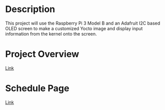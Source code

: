 # Description
This project will use the Raspberry Pi 3 Model B and an Adafruit I2C based OLED screen to make a customized Yocto image and display input information from the kernel onto the screen. 
# Project Overview
[Link](https://github.com/cu-ecen-aeld/final-project-spencermanning/wiki)
# Schedule Page
[Link](https://github.com/users/spencermanning/projects/3/views/1?groupedBy%5BcolumnId%5D=84441022)